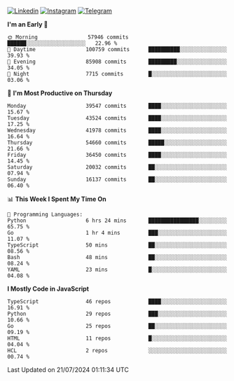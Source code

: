 [![Linkedin](https://img.shields.io/badge/-Archie-blue?style=flat-square&labelColor=gray&logo=Linkedin&logoColor=white&link=https://www.linkedin.com/in/archisdi)](https://www.linkedin.com/in/archisdi)
[![Instagram](https://img.shields.io/badge/-@archisdi-orange?style=flat-square&labelColor=gray&logo=Instagram&logoColor=white&link=https://www.instagram.com/archisdi)](https://www.instagram.com/archisdi)
[![Telegram](https://img.shields.io/badge/-aai-informational?style=flat-square&labelColor=gray&logo=telegram&logoColor=white&link=https://t.me/archisdi)](https://t.me/archisdi)

<!--START_SECTION:waka-->
**I'm an Early 🐤** 

```text
🌞 Morning                57946 commits       ██████░░░░░░░░░░░░░░░░░░░   22.96 % 
🌆 Daytime                100759 commits      ██████████░░░░░░░░░░░░░░░   39.93 % 
🌃 Evening                85908 commits       █████████░░░░░░░░░░░░░░░░   34.05 % 
🌙 Night                  7715 commits        █░░░░░░░░░░░░░░░░░░░░░░░░   03.06 % 
```
📅 **I'm Most Productive on Thursday** 

```text
Monday                   39547 commits       ████░░░░░░░░░░░░░░░░░░░░░   15.67 % 
Tuesday                  43524 commits       ████░░░░░░░░░░░░░░░░░░░░░   17.25 % 
Wednesday                41978 commits       ████░░░░░░░░░░░░░░░░░░░░░   16.64 % 
Thursday                 54660 commits       █████░░░░░░░░░░░░░░░░░░░░   21.66 % 
Friday                   36450 commits       ████░░░░░░░░░░░░░░░░░░░░░   14.45 % 
Saturday                 20032 commits       ██░░░░░░░░░░░░░░░░░░░░░░░   07.94 % 
Sunday                   16137 commits       ██░░░░░░░░░░░░░░░░░░░░░░░   06.40 % 
```


📊 **This Week I Spent My Time On** 

```text
💬 Programming Languages: 
Python                   6 hrs 24 mins       ████████████████░░░░░░░░░   65.75 % 
Go                       1 hr 4 mins         ███░░░░░░░░░░░░░░░░░░░░░░   11.07 % 
TypeScript               50 mins             ██░░░░░░░░░░░░░░░░░░░░░░░   08.56 % 
Bash                     48 mins             ██░░░░░░░░░░░░░░░░░░░░░░░   08.24 % 
YAML                     23 mins             █░░░░░░░░░░░░░░░░░░░░░░░░   04.08 % 
```

**I Mostly Code in JavaScript** 

```text
TypeScript               46 repos            ████░░░░░░░░░░░░░░░░░░░░░   16.91 % 
Python                   29 repos            ███░░░░░░░░░░░░░░░░░░░░░░   10.66 % 
Go                       25 repos            ██░░░░░░░░░░░░░░░░░░░░░░░   09.19 % 
HTML                     11 repos            █░░░░░░░░░░░░░░░░░░░░░░░░   04.04 % 
HCL                      2 repos             ░░░░░░░░░░░░░░░░░░░░░░░░░   00.74 % 
```




 Last Updated on 21/07/2024 01:11:34 UTC
<!--END_SECTION:waka-->